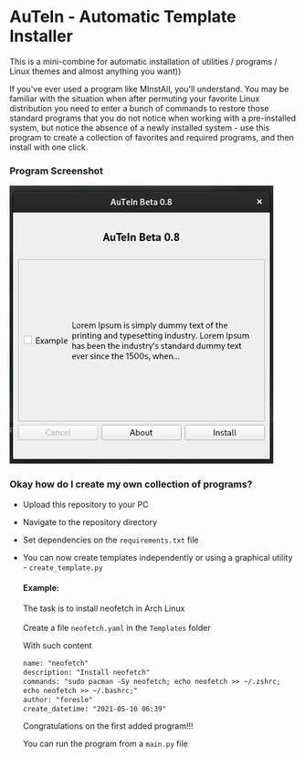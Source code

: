 # AuTeIn - Automatic Template Installer

This is a mini-combine for automatic installation of utilities / programs / Linux themes and almost anything you want))

If you've ever used a program like MInstAll, you'll understand. You may be familiar with the situation when after permuting your favorite Linux distribution you need to enter a bunch of commands to restore those standard programs that you do not notice when working with a pre-installed system, but notice the absence of a newly installed system - use this program to create a collection of favorites and required programs, and then install with one click. 

### Program Screenshot
![Screenshot 1](https://raw.githubusercontent.com/foresle/autein/master/Screenshots/1.png)

### Okay how do I create my own collection of programs? 

 - Upload this repository to your PC 
 - Navigate to the repository directory
 - Set dependencies on the `requirements.txt` file 
 - You can now create templates independently or using a graphical utility - `create_template.py`
    #### Example:
    The task is to install neofetch in Arch Linux
    <br><br>
    Create a file `neofetch.yaml` in the `Templates` folder
   
    With such content 
    ```
    name: "neofetch"
    description: "Install neofetch"
    commands: "sudo pacman -Sy neofetch; echo neofetch >> ~/.zshrc; echo neofetch >> ~/.bashrc;"
    author: "foresle"
    create_datetime: "2021-05-10 06:39"
    ```
    Congratulations on the first added program!!! 
   
    You can run the program from a `main.py` file
